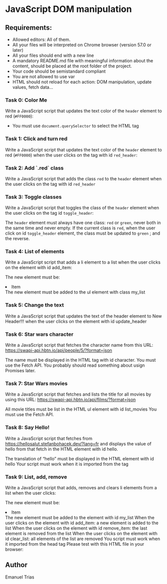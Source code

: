 # JavaScript DOM manipulation

## Requirements:
* Allowed editors: All of them.
* All your files will be interpreted on Chrome browser (version 57.0 or later)
* All your files should end with a new line
* A mandatory README.md file with meaningful information about the content, should be placed at the root folder of the project.
* Your code should be semistandard compliant
* You are not allowed to use var
* HTML should not reload for each action: DOM manipulation, update values, fetch data…

### Task 0: Color Me
Write a JavaScript script that updates the text color of the `header` element to red (`#FF0000`):
* You must use `document.querySelector` to select the HTML tag

### Task 1: Click and turn red
Write a JavaScript script that updates the text color of the `header` element to red (`#FF0000`) when the user clicks on the tag with id `red_header`:

### Task 2: Add \`.red\` class
Write a JavaScript script that adds the class `red` to the `header` element when the user clicks on the tag with id `red_header`

### Task 3: Toggle classes
Write a JavaScript script that toggles the class of the `header` element when the user clicks on the tag id `toggle_header`:

The `header` element must always have one class: `red` or `green`, never both in the same time and never empty. If the current class is `red`, when the user click on id `toggle_header` element, the class must be updated to `green` ; and the reverse.

### Task 4: List of elements
Write a JavaScript script that adds a li element to a list when the user clicks on the element with id add_item:

The new element must be: <li>Item</li> The new element must be added to the ul element with class my_list

### Task 5: Change the text
Write a JavaScript script that updates the text of the header element to New Header!!! when the user clicks on the element with id update_header

### Task 6: Star wars character
Write a JavaScript script that fetches the character name from this URL: https://swapi-api.hbtn.io/api/people/5/?format=json

The name must be displayed in the HTML tag with id character.
You must use the Fetch API.
You probably should read something about usign Promises later.

### Task 7: Star Wars movies
Write a JavaScript script that fetches and lists the title for all movies by using this URL: https://swapi-api.hbtn.io/api/films/?format=json

All movie titles must be list in the HTML ul element with id list_movies
You must use the Fetch API.

### Task 8: Say Hello!
Write a JavaScript script that fetches from https://hellosalut.stefanbohacek.dev/?lang=fr and displays the value of hello from that fetch in the HTML element with id hello.

The translation of “hello” must be displayed in the HTML element with id hello
Your script must work when it is imported from the <head> tag

### Task 9: List, add, remove
Write a JavaScript script that adds, removes and clears li elements from a list when the user clicks:

The new element must be: <li>Item</li>
The new element must be added to the element with id my_list
When the user clicks on the element with id add_item: a new element is added to the list
When the user clicks on the element with id remove_item: the last element is removed from the list
When the user clicks on the element with id clear_list: all elements of the list are removed You script must work when it imported from the head tag Please test with this HTML file in your browser:

## Author
Emanuel Trias
